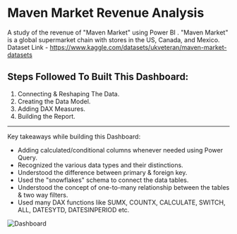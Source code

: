 # Maven Market Revenue Analysis
A study of the revenue of "Maven Market" using Power BI . "Maven Market" is a global supermarket chain with stores in the US, Canada, and Mexico.
Dataset Link - https://www.kaggle.com/datasets/ukveteran/maven-market-datasets

## Steps Followed To Built This Dashboard:

1. Connecting & Reshaping The Data.
2. Creating the Data Model.
3. Adding DAX Measures.
4. Building the Report.
---------------------------------------------------------------------------
Key takeaways while building this Dashboard:

- Adding calculated/conditional columns whenever needed using
Power Query.
- Recognized the various data types and their distinctions.
- Understood the difference between primary & foreign key.
- Used the "snowflakes" schema to connect the data tables.
- Understood the concept of one-to-many relationship between the tables & two way filters.
- Used many DAX functions like SUMX, COUNTX, CALCULATE, SWITCH, ALL, DATESYTD, DATESINPERIOD etc.

![Dashboard](https://github.com/user-attachments/assets/f7057b24-c231-4b84-b00e-ddd58a07e985)
